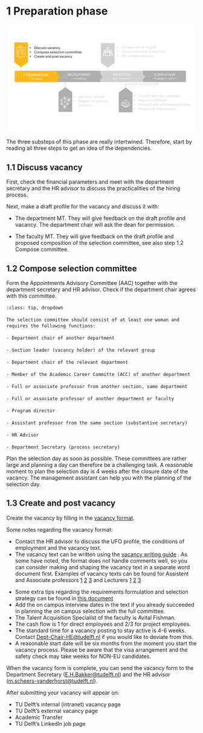# 1 Preparation phase


![Preparation phase](../HigherFunctions/Appendices/1Preparation.PNG)

The three substeps of this phase are really intertwined. Therefore, start by reading all three steps to get an idea of the dependencies. 

## 1.1 Discuss vacancy 

First, check the financial parameters and meet with the department secretary and the HR advisor to discuss the practicalities of the hiring process. 

Next, make a draft profile for the vacancy and discuss it with: 

- The department MT. They will give feedback on the draft profile and vacancy. The department chair will ask the dean for permission. 

- The faculty MT. They will give feedback on the draft profile and proposed composition of the selection committee, see also step 1.2 Compose committee. 

 

## 1.2 Compose selection committee 

Form the Appointments Advisory Committee (AAC) together with the department secretary and HR advisor. Check if the department chair agrees with this committee. 

```{admonition} Who should be in the selection committee?
:class: tip, dropdown

The selection committee should consist of at least one woman and requires the following functions:

- Department chair of another department  

- Section leader (vacancy holder) of the relevant group  

- Department chair of the relevant department  

- Member of the Academic Career Committe (ACC) of another department  

- Full or associate professor from another section, same department  

- Full or associate professor of another department or faculty  

- Program director  

- Assistant professor from the same section (substantive secretary)  

- HR Advisor  

- Department Secretary (process secretary) 
```

Plan the selection day as soon as possible. These committees are rather large and planning a day can therefore be a challenging task. A reasonable moment to plan the selection day is 4 weeks after the closure date of the vacancy. The management assistant can help you with the planning of the selection day. 


## 1.3 Create and post vacancy

Create the vacancy by filling in the [vacancy format](../HigherFunctions/Appendices/1Preparation.PNG).


Some notes regarding the vacancy format:
* Contact the HR advisor to discuss the UFO profile, the conditions of employment and the vacancy text. 
* The vacancy text can be written using the [vacancy writing guide](../Hiring/Appendices/Guide%20to%20creating%20recruitment%20text%20for%20scientific%20staff%20-%20Jan%202021.pdf) . As some have noted, the format does not handle comments well, so you can consider making and shaping the vacancy text in a separate word document first. Examples of vacancy texts can be found for Assistent and Associate professors 
[1](../HigherFunctions/Appendices/ExamplesVacancyTexts/Assistant%20Professor%20Biotechnology%20for%20Sustainable%20Food%20Security.docx)
[2](../HigherFunctions/Appendices/ExamplesVacancyTexts/Assistant-Associate%20Professor%20Complex%20Ship%20Design.docx)
[3](../HigherFunctions/Appendices/ExamplesVacancyTexts/Assistant%20Professor%20Electrification%20of%20Transportation.docx)
and Lecturers
[1](../HigherFunctions/Appendices/ExamplesVacancyTexts/Principal%20Educator%20-%20EN.docx)
[2](../HigherFunctions/Appendices/ExamplesVacancyTexts/Projectdocent%20werktuigbouwkunde%20(parttime).docx)
[3](../HigherFunctions/Appendices/ExamplesVacancyTexts/Principal%20Educator%20-%20EN.docx)
<!-- source (https://sharepoint.tudelft.nl/misc/medewerkersportaal/_layouts/15/start.aspx#/SitePages/HR%20Vacatureteksten.aspx)  -->
* Some extra tips regarding the requirements formulation and selection strategy can be found in [this document](../Hiring/Appendices/7%20Tips%20for%20crafting%20a%20Selection%20Strategy.pdf)
* Add the on campus interview dates in the text if you already succeeded in planning the on campus selection with the full committee. 
* The Talent Acquisition Specialist of the faculty is Avital Fishman. 
* The cash flow is 1 for direct employees and 2/3 for project employees. 
* The standard time for a vacancy posting to stay active is 4-6 weeks. Contact Dept-Chair-HE@tudelft.nl if you would like to deviate from this.  
* A reasonable start date will be six months from the moment you start the vacancy process. Please be aware that the visa arrangement and the safety check may take weeks for NON-EU candidates.


When the vacancy form is complete, you can send the vacancy form to the Department Secretary (E.H.Bakker@tudelft.nl) and the HR advisor (m.scheers-vanderhorst@tudelft.nl).

After submitting your vacancy will appear on: 

- TU Delft’s internal (intranet) vacancy page 
- TU Delft’s external vacancy page 
- Academic Transfer 
- TU Delft’s LinkedIn job page 